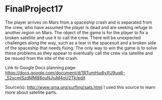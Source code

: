 # FinalProject17
The player arrives on Mars from a spaceship crash and is separated from the crew, who have assumed the player is dead and are seeking refuge in another region on Mars. The object of the game is for the player to fix a broken satellite and use it to call the crew. There will be unexpected challenges along the way, such as a tear in the spacesuit and a broken side of the spaceship that needs fixing. The only way to win the game is to solve these problems as they appear to eventually call the crew via satellite and be resued from the site of the crash.

Link to Google Docs planning page: https://docs.google.com/document/d/1RTumHudIyXU9uq6-_52xcmISzdMM88ouNJjuM4oU2Tk/edit

Source(s): http://www.gma.org/surfing/sats.html
I used this source to learn more about satellite parts.
